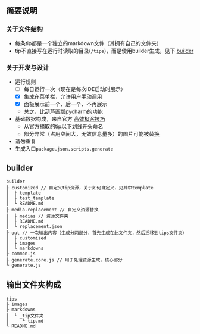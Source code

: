 ## 简要说明

### 关于文件结构
* 每条tip都是一个独立的markdown文件（其拥有自己的文件夹）
* tip不直接写在运行时读取的目录(`/tips`)，而是使用builder生成，见下 [builder](#builder)

### 关于开发与设计

* 运行规则
	- [ ] 每日运行一次（现在是每次IDE启动时展示）
	- [x] 集成在菜单栏，允许用户手动调用
	- [x] 面板展示前一个、后一个、不再展示
	* 总之，比葫芦画瓢pycharm的功能
* 基础数据构成，来自官方 [高效极客技巧](https://hx.dcloud.net.cn/Tutorial/UserGuide/skill)
	* 从官方摘取的tip以下划线开头命名
	* 部分异常（占用空间大，无效信息量多）的图片可能被替换
* 请勿重复
* 生成入口`package.json.scripts.generate`

## builder

```
builder                
├ customized // 自定义tip资源，关于如何自定义，见其中template           
│  ├ template          
│  ├ test_template     
│  └ README.md         
├ media.replacement // 自定义资源替换   
│  ├ medias // 资源文件夹            
│  ├ README.md         
│  └ replacement.json  
├ out // 一次输出内容（生成分两部分，首先生成在此文件夹，然后迁移到tips文件夹）                  
│  ├ customized        
│  ├ images            
│  └ markdowns         
├ common.js            
├ generate.core.js // 用于处理资源生成，核心部分     
└ generate.js          

```

## 输出文件夹构成

```
tips                                           
├ images                   
├ markdowns                                    
│  └ _tip文件夹               
│     └ tip.md                          
└ README.md                                    
```
